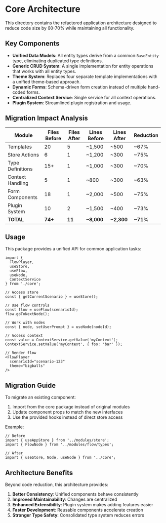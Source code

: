 # Core Architecture

This directory contains the refactored application architecture designed to reduce code size by 60-70% while maintaining all functionality.

## Key Components

- **Unified Data Models**: All entity types derive from a common `BaseEntity` type, eliminating duplicated type definitions.
- **Generic CRUD System**: A single implementation for entity operations that works with all entity types.
- **Theme System**: Replaces four separate template implementations with a unified theme-based approach.
- **Dynamic Forms**: Schema-driven form creation instead of multiple hand-coded forms.
- **Centralized Context Service**: Single service for all context operations.
- **Plugin System**: Streamlined plugin registration and usage.

## Migration Impact Analysis

| Module | Files Before | Files After | Lines Before | Lines After | Reduction |
|--------|--------------|-------------|--------------|-------------|-----------|
| Templates | 20 | 5 | ~1,500 | ~500 | ~67% |
| Store Actions | 6 | 1 | ~1,200 | ~300 | ~75% |
| Type Definitions | 15+ | 1 | ~1,000 | ~300 | ~70% |
| Context Handling | 5 | 1 | ~800 | ~300 | ~63% |
| Form Components | 18 | 1 | ~2,000 | ~500 | ~75% |
| Plugin System | 10 | 2 | ~1,500 | ~400 | ~73% |
| **TOTAL** | **74+** | **11** | **~8,000** | **~2,300** | **~71%** |

## Usage

This package provides a unified API for common application tasks:

```tsx
import { 
  FlowPlayer, 
  useStore, 
  useFlow, 
  useNode,
  ContextService
} from './core';

// Access store
const { getCurrentScenario } = useStore();

// Use flow controls
const flow = useFlow(scenarioId);
flow.goToNextNode();

// Work with nodes
const { node, setUserPrompt } = useNode(nodeId);

// Access context
const value = ContextService.getValue('myContext');
ContextService.setValue('myContext', { foo: 'bar' });

// Render flow
<FlowPlayer 
  scenarioId="scenario-123"
  theme="bigballs"
/>
```

## Migration Guide

To migrate an existing component:

1. Import from the core package instead of original modules
2. Update component props to match the new interfaces
3. Use the provided hooks instead of direct store access

Example:

```tsx
// Before
import { useAppStore } from '../modules/store';
import { FlowNode } from '../modules/flow/types';

// After
import { useStore, Node, useNode } from '../core';
```

## Architecture Benefits

Beyond code reduction, this architecture provides:

1. **Better Consistency**: Unified components behave consistently
2. **Improved Maintainability**: Changes are centralized
3. **Enhanced Extensibility**: Plugin system makes adding features easier
4. **Faster Development**: Reusable components accelerate creation
5. **Stronger Type Safety**: Consolidated type system reduces errors